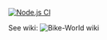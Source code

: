 [![Node.js CI](https://github.com/eugenio24/bike-world/actions/workflows/node.js.yml/badge.svg?branch=master)](https://github.com/eugenio24/bike-world/actions/workflows/node.js.yml)

See wiki: ![Bike-World wiki](https://github.com/lorenzoorsingher/bike-world/wiki)
